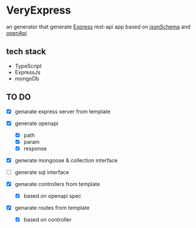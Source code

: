 # VeryExpress
an generator that generate [Express](https://github.com/expressjs/express) rest-api app based on [jsonSchema](https://github.com/json-schema-org) and [openApi](https://github.com/OAI) 

## tech stack
- TypeScript
- ExpressJs
- mongoDb

## TO DO
- [x] genarate express server from template

- [x] generate openapi
    - [x] path
    - [x] param
    - [x] response  

- [x] generate mongoose & collection interface
- [ ] generate sql interface

- [x] genarate controllers from template
    - [x] based on openapi spec

- [x] genarate routes from template
    - [x] based on controller
